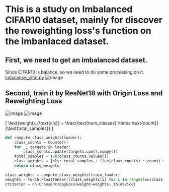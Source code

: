 # This is a study on Imbalanced CIFAR10 dataset, mainly for discover the reweighting loss's function on the imbanlaced dataset.
## First, we need to get an imbalanced dataset. 
Since CIFAR10 is balance, so we need to do some processing on it. [imbalance_cifar.py](https://github.com/yangnan-ua/AIRecode/blob/main/imbalance_cifar.py)
![image](https://github.com/user-attachments/assets/58a2d569-88c9-4586-91c7-deab95371202)
## Second, train it by ResNet18 with Origin Loss and Reweighting Loss
![image](https://github.com/user-attachments/assets/03b6af5e-9b74-408d-acb3-20191a3ab21d)
![image](https://github.com/user-attachments/assets/9cd62042-d3f4-4e63-b3d2-edf5bb4d17c9)

\[
\text{weight}_{\text{cls}} = \frac{\text{num\_classes} \times \text{count}}{\text{total\_samples}}
\]

```python
def compute_class_weights(loader):
    class_counts = Counter()
    for _, targets in loader:
        class_counts.update(targets.cpu().numpy())
    total_samples = sum(class_counts.values())
    class_weights = {cls: total_samples / (len(class_counts) * count) for cls, count in class_counts.items()}
    return class_weights

class_weights = compute_class_weights(train_loader)
weights = torch.FloatTensor([class_weights[i] for i in range(len(class_weights))]).to(device)
criterion = nn.CrossEntropyLoss(weight=weights).to(device)
```
